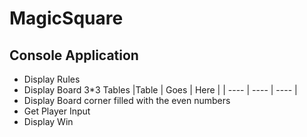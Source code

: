 # MagicSquare
## Console Application
* Display Rules
* Display Board 3*3
Tables
|Table | Goes | Here |
 | ---- | ---- | ---- |
* Display Board corner filled with the even numbers
* Get Player Input
* Display Win

